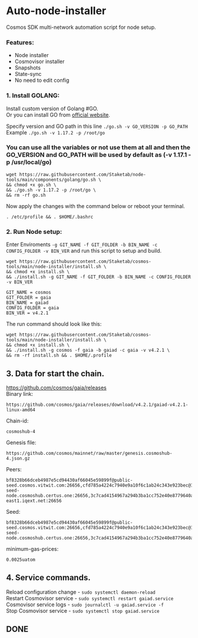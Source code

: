 # Auto-node-installer
Cosmos SDK multi-network automation script for node setup.  
### Features:  
- Node installer
- Cosmovisor installer
- Snapshots
- State-sync
- No need to edit config

### 1. Install GOLANG:
Install custom version of Golang #GO.  
Or you can install GO from [official website](https://golang.org/doc/install).  

Specify version and GO path in this line `./go.sh -v GO_VERSION -p GO_PATH`  
Example `./go.sh -v 1.17.2 -p /root/go`  

### You can use all the variables or not use them at all and then the GO_VERSION and GO_PATH will be used by default as (-v 1.17.1 -p /usr/local/go)  

```
wget https://raw.githubusercontent.com/Staketab/node-tools/main/components/golang/go.sh \
&& chmod +x go.sh \
&& ./go.sh -v 1.17.2 -p /root/go \
&& rm -rf go.sh
```
Now apply the changes with the command below or reboot your terminal.  
```
. /etc/profile && . $HOME/.bashrc
```

### 2. Run Node setup:
Enter Enviroments `-g GIT_NAME -f GIT_FOLDER -b BIN_NAME -c CONFIG_FOLDER -v BIN_VER` and run this script to setup and build.  
```
wget https://raw.githubusercontent.com/Staketab/cosmos-tools/main/node-installer/install.sh \
&& chmod +x install.sh \
&& ./install.sh -g GIT_NAME -f GIT_FOLDER -b BIN_NAME -c CONFIG_FOLDER -v BIN_VER
```
`GIT_NAME = cosmos`  
`GIT_FOLDER = gaia`  
`BIN_NAME = gaiad`  
`CONFIG_FOLDER = gaia`  
`BIN_VER = v4.2.1`

The run command should look like this:
```
wget https://raw.githubusercontent.com/Staketab/cosmos-tools/main/node-installer/install.sh \
&& chmod +x install.sh \
&& ./install.sh -g cosmos -f gaia -b gaiad -c gaia -v v4.2.1 \
&& rm -rf install.sh && . $HOME/.profile
```

## 3. Data for start the chain. 
https://github.com/cosmos/gaia/releases  
Binary link:
```
https://github.com/cosmos/gaia/releases/download/v4.2.1/gaiad-v4.2.1-linux-amd64
```
Chain-id:
```
cosmoshub-4
```  
Genesis file:
```
https://github.com/cosmos/mainnet/raw/master/genesis.cosmoshub-4.json.gz
```
Peers:
```
bf8328b66dceb4987e5cd94430af66045e59899f@public-seed.cosmos.vitwit.com:26656,cfd785a4224c7940e9a10f6c1ab24c343e923bec@164.68.107.188:26656,d72b3011ed46d783e369fdf8ae2055b99a1e5074@173.249.50.25:26656,ba3bacc714817218562f743178228f23678b2873@public-seed-node.cosmoshub.certus.one:26656,3c7cad4154967a294b3ba1cc752e40e8779640ad@84.201.128.115:26656,ee27245d88c632a556cf72cc7f3587380c09b469@45.79.249.253:26656,538ebe0086f0f5e9ca922dae0462cc87e22f0a50@34.122.34.67:26656,d3209b9f88eec64f10555a11ecbf797bb0fa29f4@34.125.169.233:26656,bdc2c3d410ca7731411b7e46a252012323fbbf37@34.83.209.166:26656,585794737e6b318957088e645e17c0669f3b11fc@54.160.123.34:26656,df57f70cd3a104dcbd14d1aac9eb260c99a620e0@121.78.247.247:26656,11dfe200894f38e411beca77928e9dd118e66813@94.130.98.157:26656,5b4ed476e01c49b23851258d867cc0cfc0c10e58@206.189.4.227:26656,654f47a762c8f9257aef4a44c1fb5014916d8b20@99.79.60.15:26656,366ac852255c3ac8de17e11ae9ec814b8c68bddb@51.15.94.196:26656,547bfac343b9b4bd54ce9cb891c4bca3db2a0922@157.230.116.241:26656,d6318b3bd51a5e2b8ed08f2e520d50289ed32bf1@52.79.43.100:26656,1bfda3d59e70290a3dada9bb809dd954371850d3@54.180.225.240:26656,6ee94c2093505e8790442c054e6e1e0211d36583@44.239.140.195:26656,ec779a2741da6dd2ccdaa6dfc0bebb10e595dfa4@50.18.113.67:26656,047f723806ee702b211e7227f89eacd829aabd86@52.9.212.125:26656,cfd785a4224c7940e9a10f6c1ab24c343e923bec@164.68.107.188:26656,d72b3011ed46d783e369fdf8ae2055b99a1e5074@173.249.50.25:26656,b0e746acb6fbed7a0311fe21cfb2ee94581ca3bc@51.79.21.187:26656,82772547c4575c18dfe6e75aafe521cf7d4dc8de@142.93.157.186:26656,3c7cad4154967a294b3ba1cc752e40e8779640ad@84.201.128.115:26656,f122129f53b7c584df6cee77716dcc636d5c5e18@167.172.59.196:26656,241b17dba97a2ed3c3747d12781fb86c9706e2d4@95.179.136.131:26656,f1b16c603f3a0e59f0ce5179dc80f549a7ecd0e2@sentries.us-east1.iqext.net:26656
```
Seed:
```
bf8328b66dceb4987e5cd94430af66045e59899f@public-seed.cosmos.vitwit.com:26656,cfd785a4224c7940e9a10f6c1ab24c343e923bec@164.68.107.188:26656,d72b3011ed46d783e369fdf8ae2055b99a1e5074@173.249.50.25:26656,ba3bacc714817218562f743178228f23678b2873@public-seed-node.cosmoshub.certus.one:26656,3c7cad4154967a294b3ba1cc752e40e8779640ad@84.201.128.115:26656
```
minimum-gas-prices:
```
0.0025uatom
```

## 4. Service commands.
Reload configuration change - `sudo systemctl daemon-reload`  
Restart Cosmovisor service - `sudo systemctl restart gaiad.service`  
Cosmovisor service logs - `sudo journalctl -u gaiad.service -f`  
Stop Cosmovisor service - `sudo systemctl stop gaiad.service`  

## DONE
